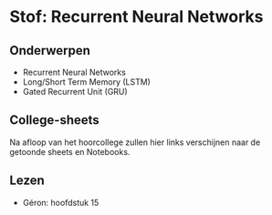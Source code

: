 # Stof: Recurrent Neural Networks

## Onderwerpen

* Recurrent Neural Networks
* Long/Short Term Memory (LSTM)
* Gated Recurrent Unit (GRU)

## College-sheets

Na afloop van het hoorcollege zullen hier links verschijnen naar de getoonde sheets en Notebooks.

## Lezen

* Géron: hoofdstuk 15